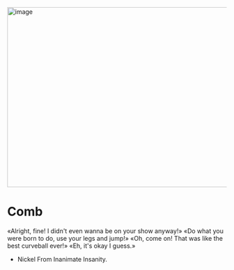 <img width="736" height="414" alt="image" src="https://github.com/user-attachments/assets/d1329655-6232-43b1-bf96-40985a9f2b0c" />


# Comb
«Alright, fine! I didn't even wanna be on your show anyway!» 
«Do what you were born to do, use your legs and jump!» 
«Oh, come on! That was like the best curveball ever!» 
«Eh, it's okay I guess.»
- Nickel From Inanimate Insanity.
